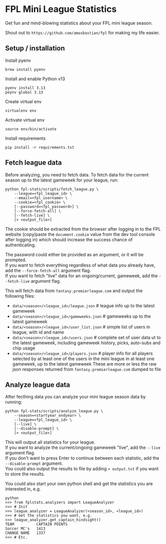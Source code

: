 # FPL Mini League Statistics

Get fun and mind-blowing statistics about your FPL mini league season.

Shout out to `https://github.com/amosbastian/fpl` for making my life easier.

## Setup / installation

Install pyenv
```
brew install pyenv
```

Install and enable Python v13
```
pyenv install 3.13
peynv global 3.13
```

Create virtual env

```
virtualenv env
```

Activate virtual env

```
source env/bin/activate
```

Install requirements

```
pip install -r requirements.txt
```

## Fetch league data

Before analyzing, you need to fetch data. To fetch data for the current season up to the latest gameweek for your league, run:

```
python fpl-stats/scripts/fetch_league.py \
    --league=<fpl_league_id> \
    --email=<fpl_username> \
    --cookie=<fpl_cookie> \
    [--password=<fpl_password>] \
    [--force-fetch-all] \
    [--fetch-live] \
    [> <output_file>]
```

The cookie should be extracted from the browser after logging in to the FPL website (copy/paste the `document.cookie` value from the dev tool console after logging in) which should increase the success chance of authenticating.

The password could either be provided as an argument, or it will be prompted.  
If you want to fetch everything regardless of what data you already have, add the `--force-fetch-all` argument flag.  
If you want to fetch "live" data for an ongoing/current, gameweek, add the `--fetch-live` argument flag.

This will fetch data from `fantasy.premierleague.com` and output the following files:

- `data/<season>/<league_id>/league.json` # league info up to the latest gameweek
- `data/<season>/<league_id>/gameweeks.json` # gameweeks up to the latest gameweek
- `data/<season>/<league_id>/user_list.json` # simple list of users in league, with id and name
- `data/<season>/<league_id>/users.json` # complete set of user data ut to the latest gameweek, including gameweek history, picks, auto-subs and chip usage
- `data/<season>/<league_id>/players.json` # player info for all players selected by at least one of the users in the mini league in at least one gameweek, up to the latest gameweek
  These are more or less the raw json responses returned from `fantasy.premierleague.com` dumped to file

## Analyze league data

After fecthing data you can analyze your mini league season data by running:

```
python fpl-stats/scripts/analyze_league.py \
    --season=<startyear_endyear> \
    --league=<fpl_league_id> \
    [--live] \
    [--disable-prompt] \
    [> <output_file>]
```

This will output all statistics for your league.  
If you want to analyze the current/ongoing gameweek "live", add the `--live` argument flag.  
If you don't want to press Enter to continue between each statistic, add the `--disable-prompt` argument.  
You could also output the results to file by adding `> output.txt` if you want to store the results.

You could also start your own python shell and get the statistics you are interested in, e.g.

```
python
>>> from fplstats.analyzers import LeagueAnalyzer
>>> # Init
>>> league_analyzer = LeagueAnalyzer(<season_id>, <league_id>)
>>> # Get the statistics you want, e.g.
>>> league_analyzer.get_captain_hindsight()
TEAM          CAPTAIN POINTS
Soccer MC's   1413
CHANGE NAME   1337
>>> # Etc.
```
